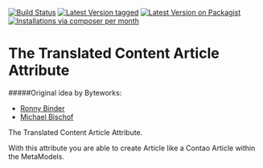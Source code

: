 [![Build Status](https://travis-ci.org/MetaModels/attribute_translatedcontentarticle.svg)](https://travis-ci.org/MetaModels/attribute_translatedcontentarticle)
[![Latest Version tagged](http://img.shields.io/github/tag/MetaModels/attribute_translatedcontentarticle.svg)](https://github.com/MetaModels/attribute_translatedcontentarticle/tags)
[![Latest Version on Packagist](http://img.shields.io/packagist/v/MetaModels/attribute_translatedcontentarticle.svg)](https://packagist.org/packages/MetaModels/attribute_translatedcontentarticle)
[![Installations via composer per month](http://img.shields.io/packagist/dm/MetaModels/attribute_translatedcontentarticle.svg)](https://packagist.org/packages/MetaModels/attribute_translatedcontentarticle)

The Translated Content Article Attribute
=========
#####Original idea by Byteworks:
- [Ronny Binder](mailto:rb@bytworks.ch)
- [Michael Bischof](mailto:mb@byteworks.ch)


The Translated Content Article Attribute.


With this attribute you are able to create Article like a Contao Article within the MetaModels.
